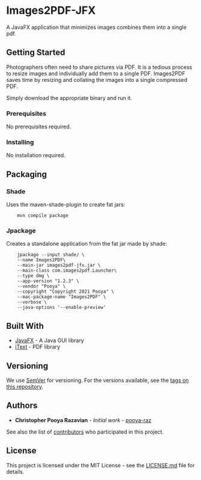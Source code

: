 
# Images2PDF-JFX 

A JavaFX application that minimizes images combines them into a single pdf.

## Getting Started

Photographers often need to share pictures via PDF. 
It is a tedious process to resize images and individually add them to a single PDF. 
Images2PDF saves time by resizing and collating the images into a single compressed PDF.

Simply download the appropriate binary and run it.

### Prerequisites

No prerequisites required. 

### Installing

No installation required.

## Packaging

### Shade
Uses the maven-shade-plugin to create fat jars:

        mvn compile package

### Jpackage
Creates a standalone application from the fat jar made by shade:

        jpackage --input shade/ \
        --name Images2PDF\
        --main-jar images2pdf-jfx.jar \
        --main-class com.images2pdf.Launcher\
        --type dmg \
        --app-version "1.2.3" \
        --vendor "Pooya" \
        --copyright "Copyright 2021 Pooya" \
        --mac-package-name "Images2PDF" \
        --verbose \
        --java-options '--enable-preview'

## Built With

* [JavaFX](https://openjfx.io/) - A Java GUI library 
* [iText](https://itextpdf.com/en) - PDF library

## Versioning

We use [SemVer](http://semver.org/) for versioning. For the versions available, see the [tags on this repository](https://github.com/your/project/tags).

## Authors

* **Christopher Pooya Razavian** - *Initial work* - [pooya-raz](https://github.com/pooya-raz)

See also the list of [contributors](https://github.com/your/project/contributors) who participated in this project.

## License

This project is licensed under the MIT License - see the [LICENSE.md](LICENSE.md) file for details.
